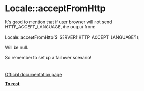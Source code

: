 # Locale::acceptFromHttp




<div class="phpcode"><span class="html">
It&apos;s good to mention that if user browser will not send HTTP_ACCEPT_LANGUAGE, the output from:<br><br> Locale::acceptFromHttp($_SERVER[&apos;HTTP_ACCEPT_LANGUAGE&apos;]);<br><br>Will be null. <br><br>So remember to set up a fail over scenario!</span>
</div>
  

#

[Official documentation page](https://www.php.net/manual/en/locale.acceptfromhttp.php)

**[To root](/README.md)**